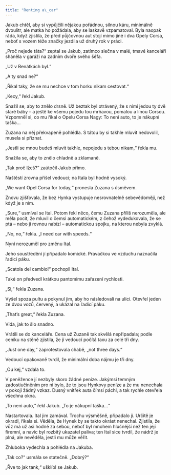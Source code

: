 ```yaml
---
title: "Renting a\_car"
---
```


Jakub chtěl, aby si vypůjčili nějakou pořádnou, silnou káru, minimálně dvoulitr, ale matka ho požádala, aby se laskavě vzpamatoval. Byla naopak ráda, když zjistila, že před půjčovnou aut stojí mimo jiné i dva Opely Corsa, neboť s vozem téže značky jezdila už druhý rok v práci.

  

„Proč nejede táta?“ zeptal se Jakub, zatímco slečna v malé, tmavé kanceláři sháněla v garáži na zadním dvoře svého šéfa.

„Už v Benátkách byl.“

„A ty snad ne?“

„Říkal taky, že se mu nechce v tom horku nikam cestovat.“

„Kecy,“ řekl Jakub.

Snažil se, aby to znělo drsně. Už beztak byl otrávený, že s nimi jedou ty dvě staré báby – a ještě ke všemu pojedu tou mrňavou, pomalou a línou Corsou. Vzpomněl si, co mu říkal o Opelu Corsa Nagy: To není auto, to je nákupní taška…

Zuzana na něj překvapeně pohlédla. S tátou by si takhle mluvit nedovolil, musela si přiznat.

„Jestli se mnou budeš mluvit takhle, nepojedu s tebou nikam,“ řekla mu.

Snažila se, aby to znělo chladně a zklamaně.

„Tak proč lžeš?“ zaútočil Jakub přímo.

Naštěstí zrovna přišel vedoucí; na Itala byl hodně vysoký.

„We want Opel Corsa for today,“ pronesla Zuzana s úsměvem.

Znovu zjišťovala, že bez Hynka vystupuje nesrovnatelně sebevědoměji, než když je s ním.

„Sure,“ usmíval se Ital. Potom řekl něco, čemu Zuzana příliš nerozuměla, ale měla pocit, že mluvil o čemsi automatickém, z čehož vydedukovala, že se ptá – nebo jí rovnou nabízí – automatickou spojku, na kterou nebyla zvyklá.

„No, no,“ řekla. „I need car with speeds.“

Nyní nerozuměl pro změnu Ital.

Jeho soustředění jí připadalo komické. Pravačkou ve vzduchu naznačila řadicí páku.

„Scatola del cambio!“ pochopil Ital.

Také on předvedl krátkou pantomimu zařazení rychlosti.

„Si,“ řekla Zuzana.

Vyšel spoza pultu a pokynul jim, aby ho následovali na ulici. Otevřel jeden ze dvou vozů, červený, a ukázal na řadicí páku.

„That’s great,“ řekla Zuzana.

Vida, jak to šlo snadno.

Vrátili se do kanceláře. Cena už Zuzaně tak skvělá nepřipadala; podle ceníku na stěně zjistila, že jí vedoucí počítá taxu za celé tři dny.

„Just one day,“ zaprotestovala chabě, „not three days.“

Vedoucí opakovaně tvrdil, že minimální doba nájmu je tři dny.

„Ou kej,“ vzdala to.

V peněžence jí nezbyly skoro žádné peníze. Jakýmsi temným zadostiučiněním pro ni bylo, že to jsou Hynkovy peníze a že mu nenechala v pokoji žádný vzkaz. Dusný vnitřek auta čímsi páchl, a tak rychle otevřela všechna okna.

„To neni auto,“ řekl Jakub. „To je nákupní taška…“

Nastartovala. Ital jim zamával. Trochu výsměšně, připadalo jí. Určitě je okradl, říkala si. Věděla, že Hynek by se takto okrást nenechal. Zjistila, že vůz má už asi hodně za sebou, neboť byl mnohem hlučnější než ten její firemní, a navíc byl rozbitý ukazatel paliva; ten Ital sice tvrdil, že nádrž je plná, ale nevěděla, jestli mu může věřit.

Zhluboka vydechla a pohlédla na Jakuba.

„Tak co?“ usmála se statečně. „Dobrý?“

„Řve to jak tank,“ ušklíbl se Jakub.

